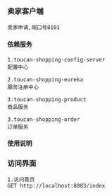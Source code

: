### 卖家客户端
    
    卖家申请,端口号8101
   

#### 依赖服务
    1.toucan-shopping-config-server
    配置中心
    
    2.toucan-shopping-eureka
    服务注册中心
    
    3.toucan-shopping-product
    商品服务
    
    3.toucan-shopping-order
    订单服务


#### 使用说明

### 访问界面

    1.访问首页
    GET http://localhost:8083/index
